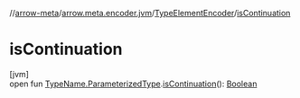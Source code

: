 //[arrow-meta](../../../index.md)/[arrow.meta.encoder.jvm](../index.md)/[TypeElementEncoder](index.md)/[isContinuation](is-continuation.md)

# isContinuation

[jvm]\
open fun [TypeName.ParameterizedType](../../arrow.meta.ast/-type-name/-parameterized-type/index.md).[isContinuation](is-continuation.md)(): [Boolean](https://kotlinlang.org/api/latest/jvm/stdlib/kotlin/-boolean/index.html)
